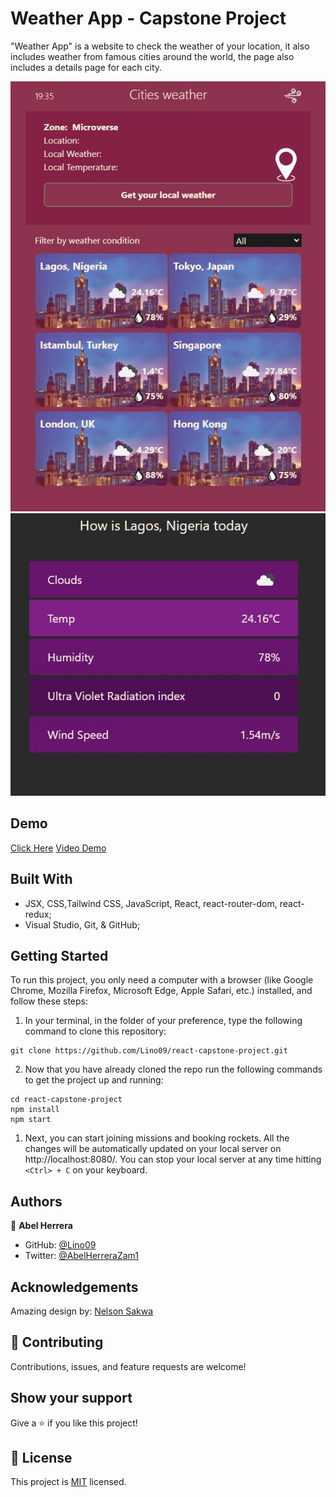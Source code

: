 # Weather App - Capstone Project
"Weather App" is a website to check the weather of your location, it also includes weather from famous cities around the world, the page also includes a details page for each city.

![Screenshot](./src/assets/images/ss-home.jpg)
![Screenshot](./src/assets/images/ss-detail.jpg)


## Demo

[Click Here](https://abels-weather-app.herokuapp.com/)
[Video Demo](https://www.loom.com/share/fd21bbb5d616471b83dc3ea1a293ae7e)

## Built With

- JSX, CSS,Tailwind CSS, JavaScript, React, react-router-dom, react-redux;
- Visual Studio, Git, & GitHub;

## Getting Started

To run this project, you only need a computer with a browser (like Google Chrome, Mozilla Firefox, Microsoft Edge, Apple Safari, etc.) installed, and follow these steps:

1. In your terminal, in the folder of your preference, type the following command to clone this repository:

```
git clone https://github.com/Lino09/react-capstone-project.git
```

2. Now that you have already cloned the repo run the following commands to get the project up and running:
```
cd react-capstone-project
npm install
npm start
```

1. Next, you can start joining missions and booking rockets. All the changes will be automatically updated on your local server on http://localhost:8080/. You can stop your local server at any time hitting `<Ctrl> + C` on your keyboard.

## Authors

👤 **Abel Herrera**

- GitHub: [@Lino09](https://github.com/Lino09)
- Twitter: [@AbelHerreraZam1](https://twitter.com/AbelHerreraZam1)

## Acknowledgements

Amazing design by: [Nelson Sakwa](https://www.behance.net/sakwadesignstudio)

## 🤝 Contributing

Contributions, issues, and feature requests are welcome!

## Show your support

Give a ⭐️ if you like this project!

## 📝 License

This project is [MIT](./LICENSE) licensed.